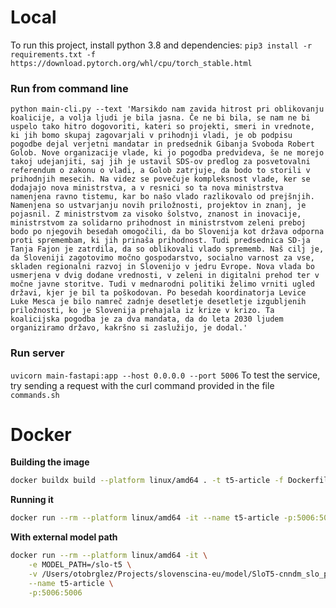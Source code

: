 # Local
To run this project, install python 3.8 and dependencies:
`pip3 install -r requirements.txt -f https://download.pytorch.org/whl/cpu/torch_stable.html`

### Run from command line
`python main-cli.py --text 'Marsikdo nam zavida hitrost pri oblikovanju koalicije, a volja ljudi je bila jasna. Če ne bi bila, se nam ne bi uspelo tako hitro dogovoriti, kateri so projekti, smeri in vrednote, ki jih bomo skupaj zagovarjali v prihodnji vladi, je ob podpisu pogodbe dejal verjetni mandatar in predsednik Gibanja Svoboda Robert Golob. Nove organizacije vlade, ki jo pogodba predvideva, še ne morejo takoj udejanjiti, saj jih je ustavil SDS-ov predlog za posvetovalni referendum o zakonu o vladi, a Golob zatrjuje, da bodo to storili v prihodnjih mesecih. Na videz se povečuje kompleksnost vlade, ker se dodajajo nova ministrstva, a v resnici so ta nova ministrstva namenjena ravno tistemu, kar bo našo vlado razlikovalo od prejšnjih. Namenjena so ustvarjanju novih priložnosti, projektov in znanj, je pojasnil. Z ministrstvom za visoko šolstvo, znanost in inovacije, ministrstvom za solidarno prihodnost in ministrstvom zeleni preboj bodo po njegovih besedah omogočili, da bo Slovenija kot država odporna proti spremembam, ki jih prinaša prihodnost. Tudi predsednica SD-ja Tanja Fajon je zatrdila, da so oblikovali vlado sprememb. Naš cilj je, da Sloveniji zagotovimo močno gospodarstvo, socialno varnost za vse, skladen regionalni razvoj in Slovenijo v jedru Evrope. Nova vlada bo usmerjena v dvig dodane vrednosti, v zeleni in digitalni prehod ter v močne javne storitve. Tudi v mednarodni politiki želimo vrniti ugled državi, kjer je bil ta poškodovan. Po besedah koordinatorja Levice Luke Mesca je bilo namreč zadnje desetletje desetletje izgubljenih priložnosti, ko je Slovenija prehajala iz krize v krizo. Ta koalicijska pogodba je za dva mandata, da do leta 2030 ljudem organiziramo državo, kakršno si zaslužijo, je dodal.'`

### Run server
 `uvicorn main-fastapi:app --host 0.0.0.0 --port 5006`
To test the service, try sending a request with the curl command provided in the file `commands.sh`

# Docker

**Building the image**

```bash
docker buildx build --platform linux/amd64 . -t t5-article -f Dockerfile
```

**Running it**
```bash
docker run --rm --platform linux/amd64 -it --name t5-article -p:5006:5006 t5-article
```

**With external model path**
```bash
docker run --rm --platform linux/amd64 -it \
    -e MODEL_PATH=/slo-t5 \
    -v /Users/otobrglez/Projects/slovenscina-eu/model/SloT5-cnndm_slo_pretraining:/slo-t5 \
    --name t5-article \
    -p:5006:5006
```

